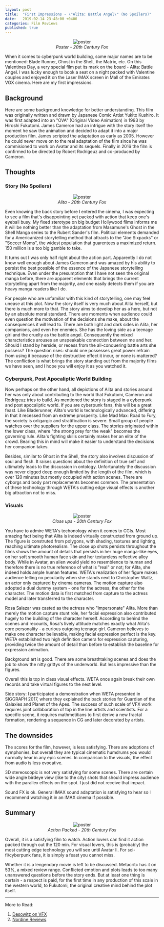 ```yaml
---
layout: post
title:  "First Impressions - \"Alita: Battle Angel\" (No Spoilers)"
date:   2019-02-14 23:48:00 +0400
categories: Film Reviews
published: true
---
```



<p style="display:block; text-align:center">

<img height="400" src="https://github.com/isVoid/isvoid.github.io/blob/master/_posts/assets/Alita_Battle_Angel/1_Poster.jpg?raw=true" alt="poster" style="max-height:400px; width:auto; height:auto"/>

<br/>
<em>Poster - 20th Century Fox</em>
</p>


When it comes to cyberpunk world building, some major names are to be
mentioned: Blade Runner, Ghost in the Shell, the Matrix, etc. On this Valentines
Day, a very special film put its mark on the board - Alita: Battle Angel.
I was lucky enough to book a seat on a night packed with Valentine couples and
enjoyed it on the Laser IMAX screen in Mall of the Emirates VOX cinema. Here are
my first impressions.

## Background

Here are some background knowledge for better understanding. This film was originally
written and drawn by Japanese Comic Artist Yukito Kushiro. It was first adapted
into an "OVA" (Original Video Animation) in 1993 by Hiroshi Fukutomi. James Cameron
had an intrigue with the story itself the moment he saw the animation and decided
to adapt it into a major production film. James scripted the adaptation as early
as 2005. However he could never move on to the real adaptation of the film since
he was commisioned to work on Avatar and its sequels. Finally in 2016 the film
is confirmed to be directed by Robert Rodrigeuz and co-produced by Cameron.

## Thoughts
### Story (No Spoilers)

<p style="display:block; text-align:center">
<img height="400px" src="https://github.com/isVoid/isvoid.github.io/blob/master/_posts/assets/Alita_Battle_Angel/2_alita.jpeg?raw=true" alt="poster" style="max-height:400px; width:auto; height:auto"/>
<br/>
<em>Alita - 20th Century Fox</em>
</p>

Even knowing the back story before I entered the cinema, I was expecting to see
a film that's disappointing yet packed with action that keep one's eyeball busy. My fixed sterotype on big budget Hollywood films informs me it will be
nothing better than the adaptation from Masamune's Ghost in the Shell Manga series
to the Rubert Sander's film. Political elements demanded for a Americanized
storytelling method that attracts to the "Joe Sixpacks" or "Soccer Moms", the
widest population that guarentees a maximized return. 150 million is a too big
gamble to take.

It turns out I was only half right about the action part. Apparently I do not know well enough about James Cameron
and was amazed by his ability to persist the best possible of the essence
of the Japanese storytelling technique. Even under the presumption that I have
not seen the original manga before, there are apparent elements that brings the
current storytelling apart from the majority, and one easily detects them if you
are heavy manga readers like I do.

For people who are unfamiliar with this kind of storytelling, one may feel unease
at this plot. Now the story itself is very much about Alita herself, but there is
much more to that. The story aims to develop her as a hero, but not by an absolute
moral standard. There are moments when audience could even question the motivation
of the decisions she make, about the consequences it will lead to. There are both
light and dark sides in Alita, her companions, and even her enemies. She has the
loving side as a teenage girl and the cruelty as the battle angel. Consequently
the mixed characteristics arouses an unspeakable connection between me and her.
Should I stand by herside, or recess from the all-conquering battle arts she
possess? The question rises: should one possesses great power
refrain from using it because of the destructive effect it incur, or none is mattered?
The confliction is what brings the story standing out from the majority films we have
seen, and I hope you will enjoy it as you watched it.

### Cyberpunk, Post Apocaliptic World Building

Now perhaps on the other hand, all depictions of Alita and stories around her was
only about contributing to the world that Fukutomi, Cameron and Rodrigeuz tries
to build. As mentioned the story is staged in a cyberpunk and post apocaliptic world.
If you are cyberpunk fans, this will be a great feast. Like Bladerunner, Alita's
world is technologically advanced, differing in that it recessed from an extreme prosperity.
Like Mad Max: Road to Fury, the society is orligargic and stratification is severe.
Small group of people watches over the suppliers for the upper class. The stories
originated within the lower class, where "the strong prey for the weak" becomes
the governing rule. Alita's fighting skills certainly makes her an elite of the
crowd. Bearing this in mind will make it easier to understand the decisions her
companion takes.

Besides, similar to Ghost in the Shell, the story also involves discussion of soul
and flesh. It raises questions about the definition of true self and ultimately
leads to the discussion in ontology. Unfortunately the discussion was never
digged deep enough limited by the length of the film, which is over 120 minutes but
mostly occupied with action scenes. There are cyborgs and body part
replacements becomes common. The presentation of these technology through WETA's
cutting edge visual effects is another big attraction not to miss.

### Visuals
<p style="display:block; text-align:center">
<img height="400px" src="https://github.com/isVoid/isvoid.github.io/blob/master/_posts/assets/Alita_Battle_Angel/3_alitaclose.jpg?raw=true" alt="poster" style="max-height:400px; width:auto; height:auto"/>
<br/>
<em>Close ups - 20th Century Fox</em>
</p>

You have to admire WETA's techonology when it comes to CGIs. Most
amazing fact being that Alita is indeed virtually constructed from ground up.
The figure is construted from polygons, with shading, textures and lighting,
reaching ultimate photorealism. The close up shots persists throughout the films
shows the amount of details that persists in her huge manga-like eyes, on her soft
smooth human face skin and her textureless reflective alloy body. While in Avatar,
an alien would yield no resemblence to human and therefore there is no true reference
of what is "real" or not; for Alita, she indeed holds ample human features. WETA's
realization of her figure makes audience telling no pecularity when she stands next
to Christopher Waltz, an actor only captured by cinema cameras. The motion capture
also adopted a dual dummy system - one for the actress, the other for the character.
The motion data is first matched from capture to the actress model and later transferred to the character.

Rosa Salazar was casted as the actress who "impersonate" Alita. More than merely
the motion capture stunt role, her facial expression also contributed hugely to
the building of the character herself. According to behind the scenes and recounts,
Rosa's lively attitude matches exactly what Alita's core personality - a curious
outgoing teenage girl. Cameron believes to make one character believable, making
facial expression perfect is the key. WETA established two high definition camera
for expression capturing, providing twice the amount of detail than before to
establish the baseline for expression animation.

Background art is good. There are some breathtaking scenes and does the job to
show the nitty grittys of the underworld. But less impressive than the figures.

Overall this is top in class visual effects. WETA once again break their own records
and take virtual figures to the next level.

Side story: I participated a demonstration when WETA presented in SIGGRAPH 2017,
 where they explained the back stories for Guardian of the Galaxies and Planet of
 the Apes. The success of such scale of VFX work requires joint collaboration of
 top in the line artists and scientists. For a specific scene, it requires
 mathmetitians to first derive a new fractal formation, rendering a sequence in
 CG and later decorated by artists.

## The downsides

The scores for the film, however, is less satisfying. There are adoptions of symphonies,
but overall they are typical cinematic humdrums you would normally hear in any
epic scenes. In comparison to the visuals, the effect from audio is less evocative.

3D stereoscopic is not very satisfying for some scenes. There are certain wide angle
birdeye view (like to the city) shots that should impress audience with the parallex
effects on the spot. I just did not receive that impact.

Sound FX is ok. General IMAX sound adaptation is satisfying to hear so I recommend
watching it in an IMAX cinema if possible.

## Summary
<p style="display:block; text-align:center">
<img height="400px" src="https://github.com/isVoid/isvoid.github.io/blob/master/_posts/assets/Alita_Battle_Angel/4_actions.jpeg?raw=true" alt="poster" style="max-height:400px; width:auto; height:auto"/>
<br/>
<em>Action Packed - 20th Century Fox</em>
</p>

Overall, it is a satisfying film to watch. Action lovers can find it action packed
through out the 120 min. For visual lovers, this is (probably) the most cutting
edge technology you will see until Avatar II. For sci-fi/cyberpunk fans, it is simply
a feast you cannot miss.

Whether it is a lengendary movie is left to be discussed. Metacritc has it on 53%,
a mixed review range. Conflicted emotion and plots leads to too many unanswered
questions before the story ends. But at least one thing is certain - a respect
is paid, for the first time in any production of this scale in the western world,
to Fukutomi, the original creative mind behind the plot itself.

---
More to Read:

1. [Desowitz on VFX](https://www.indiewire.com/2019/02/alita-battle-angel-robert-rodriguez-james-cameron-weta-digital-visual-effects-1202043604/)
2. [Nordine Reviews](https://www.indiewire.com/2019/01/alita-battle-angel-review-robert-rodriguez-rosa-salazar-1202040087/)
